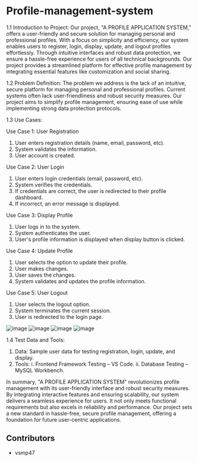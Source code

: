 # Profile-management-system

1.1 Introduction to Project:
Our project, "A PROFILE APPLICATION SYSTEM," offers a user-friendly and secure solution for managing personal and professional profiles. With a focus on simplicity and efficiency, our system enables users to register, login, display, update, and logout profiles effortlessly. Through intuitive interfaces and robust data protection, we ensure a hassle-free experience for users of all technical backgrounds. Our project provides a streamlined platform for effective profile management by integrating essential features like customization and social sharing.

1.2 Problem Definition:
The problem we address is the lack of an intuitive, secure platform for managing personal and professional profiles. Current systems often lack user-friendliness and robust security measures. Our project aims to simplify profile management, ensuring ease of use while implementing strong data protection protocols.

1.3	Use Cases:

Use Case 1: User Registration
1. User enters registration details (name, email, password, etc).
2. System validates the information.
3. User account is created.

Use Case 2: User Login
1. User enters login credentials (email, password, etc).
2. System verifies the credentials.
3. If credentials are correct, the user is redirected to their profile dashboard.
4. If incorrect, an error message is displayed.
   
Use Case 3: Display Profile
1. User logs in to the system.
2. System authenticates the user.
3. User's profile information is displayed when display button is clicked.
   
Use Case 4: Update Profile
1. User selects the option to update their profile.
2. User makes changes.
3. User saves the changes.
4. System validates and updates the profile information.
   
Use Case 5: User Logout
1. User selects the logout option.
2. System terminates the current session.
3. User is redirected to the login page.

![image](https://github.com/khuship23/Profile-management-system/assets/129517420/8b1a2905-2be2-4da5-9105-0a764c7d9caa)
![image](https://github.com/khuship23/Profile-management-system/assets/129517420/bf3a82bc-ba04-419a-bcfe-2848846a72d8)
![image](https://github.com/khuship23/Profile-management-system/assets/129517420/da49276b-0f4d-43af-a9e1-8490d1cef405)
![image](https://github.com/khuship23/Profile-management-system/assets/129517420/5820c37d-5222-4dd8-a254-9d4dbba3204b)

1.4	Test Data and Tools:
1.	Data:
Sample user data for testing registration, login, update, and display.
2.	Tools:
i.	Frontend Framework Testing – VS Code.
ii.	Database Testing – MySQL Workbench.

In summary, "A PROFILE APPLICATION SYSTEM" revolutionizes profile management with its user-friendly interface and robust security measures. By integrating interactive features and ensuring scalability, our system delivers a seamless experience for users. It not only meets functional requirements but also excels in reliability and performance. Our project sets a new standard in hassle-free, secure profile management, offering a foundation for future user-centric applications.

## Contributors
- vsmp47
